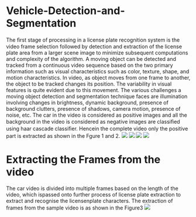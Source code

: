 # Vehicle-Detection-and-Segmentation
The ﬁrst stage of processing in a license plate recognition system is the video frame selection followed by detection and extraction of the license plate area from a larger scene image to minimize subsequent computations and complexity of the algorithm. A moving object can be detected and tracked from a continuous video sequence based on the two primary information such as visual characteristics such as color, texture, shape, and motion characteristics. In video, as object moves from one frame to another, the object to be tracked changes its position. The variability in visual features is quite evident due to this movement. The various challenges a moving object detection and segmentation technique faces are illumination involving changes in brightness, dynamic background, presence of background clutters, presence of shadows, camera motion, presence of noise, etc. The car in the video is considered as positive images and all the background in the video is considered as negative images are classiﬁed using haar cascade classiﬁer.  Hencein the complete video only the positive part is extracted as shown in the Fgure 1 and 2.
![](Images/c1.png)
![](Images/c2.png)
![](Images/c3.png)
![](Images/c4.png)


# Extracting the Frames from the video
The car video is divided into multiple frames based on the length of the video, which ispassed onto further process of license plate extraction to extract and recognise the licensenplate characters. The extraction of frames from the sample video is as shown in the Figure3
![](Images/c5.png)
